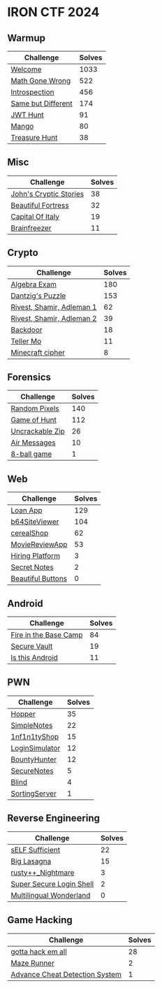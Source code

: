 # IRON CTF 2024

## Warmup

| Challenge                                        | Solves |
| ------------------------------------------------ | ------ |
| [Welcome](Warmup/Welcome/)                       | 1033   |
| [Math Gone Wrong](Warmup/Math_Gone_Wrong/)       | 522    |
| [Introspection](Warmup/Introspection/)           | 456    |
| [Same but Different](Warmup/Same_But_Different/) | 174    |
| [JWT Hunt](Warmup/JWT-Hunt/)                     | 91     |
| [Mango](Warmup/Mango/)                           | 80     |
| [Treasure Hunt](Warmup/Treasure-Hunt/)           | 38     |

## Misc

| Challenge                                             | Solves |
| ----------------------------------------------------- | ------ |
| [John's Cryptic Stories](Misc/Johns-Cryptic-Stories/) | 38     |
| [Beautiful Fortress](Misc/Beautiful_Fortress/)        | 32     |
| [Capital Of Italy](Misc/capital-of-italy/)            | 19     |
| [Brainfreezer](Misc/Brainfreezer/)                    | 11     |

## Crypto

| Challenge                                                    | Solves |
| ------------------------------------------------------------ | ------ |
| [Algebra Exam](Crypto/Algebra-Exam/)                         | 180    |
| [Dantzig's Puzzle](Crypto/Dantzigs-Puzzle/)                  | 153    |
| [Rivest, Shamir, Adleman 1](Crypto/Rivest-Shamir-Adleman-1/) | 62     |
| [Rivest, Shamir, Adleman 2](Crypto/Rivest-Shamir-Adleman-2/) | 39     |
| [Backdoor](Crypto/Backdoor/)                                 | 18     |
| [Teller Mo](Crypto/Teller_Mo/)                               | 11     |
| [Minecraft cipher](Crypto/Minecraft-cipher/)                 | 8      |

## Forensics

| Challenge                            | Solves |
| ------------------------------------ | ------ |
| [Random Pixels](Forensics/random-pixels)      | 140    |
| [Game of Hunt](Forensics/game-of-hunt)       | 112    |
| [Uncrackable Zip](Forensics/Uncrackable-Zip/)    | 26     |
| [Air Messages](Forensics/air-message)       | 10     |
| [8-ball game](Forensics/8-ball_game) | 1      |

## Web

| Challenge                                   | Solves |
| ------------------------------------------- | ------ |
| [Loan App](Web/Loan-App/)                   | 129    |
| [b64SiteViewer](Web/b64SiteViewer/)         | 104    |
| [cerealShop](Web/cerealShop/)               | 62     |
| [MovieReviewApp](Web/MovieReviewApp/)       | 53     |
| [Hiring Platform](Web/Hiring-Platform/)     | 3      |
| [Secret Notes](Web/secret-notes/)           | 2      |
| [Beautiful Buttons](Web/Beautiful-Buttons/) | 0      |

## Android

| Challenge                               | Solves |
| --------------------------------------- | ------ |
| [Fire in the Base Camp](adding_soon) | 84     |
| [Secure Vault](adding_soon)          | 19     |
| [Is this Android](adding_soon)       | 11     |

## PWN

| Challenge                             | Solves |
| ------------------------------------- | ------ |
| [Hopper](PWN/Hopper/)                 | 35     |
| [SimpleNotes](PWN/SimpleNotes/)       | 22     |
| [1nf1n1tyShop](PWN/1nf1n1tyShop/)     | 15     |
| [LoginSimulator](PWN/LoginSimulator/) | 12     |
| [BountyHunter](PWN/BountyHunter)      | 12     |
| [SecureNotes](PWN/SecureNotes/)       | 5      |
| [Blind](PWN/Blind/)                   | 4      |
| [SortingServer](PWN/SortingServer/)   | 1      |

## Reverse Engineering

| Challenge                                  | Solves |
| ------------------------------------------ | ------ |
| [sELF Sufficient](adding_soon)          | 22     |
| [Big Lasagna](Rev/BigLasagna/)             | 15     |
| [rusty++_Nightmare](adding_soon)        | 3      |
| [Super Secure Login Shell](adding_soon) | 2      |
| [Multilingual Wonderland](adding_soon)  | 0      |

## Game Hacking

| Challenge                                                              | Solves |
| ---------------------------------------------------------------------- | ------ |
| [gotta hack em all](Game/gotta-hack-em-all/)                           | 28     |
| [Maze Runner](Game/Maze-Runner/)                                       | 2      |
| [Advance Cheat Detection System](Game/Advance-Cheat-Detection-System/) | 1      |
